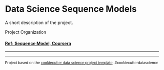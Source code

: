 Data Science Sequence Models
==============================

A short description of the project.

Project Organization

#### [Ref: Sequence Model, Coursera](https://www.coursera.org/learn/nlp-sequence-models/home/welcome)
------------

--------

<p><small>Project based on the <a target="_blank" href="https://drivendata.github.io/cookiecutter-data-science/">cookiecutter data science project template</a>. #cookiecutterdatascience</small></p>
